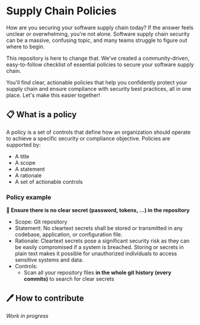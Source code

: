 
# Supply Chain Policies

How are you securing your software supply chain today? If the answer feels unclear or overwhelming, you're not alone. Software supply chain security can be a massive, confusing topic, and many teams struggle to figure out where to begin.

This repository is here to change that. We've created a community-driven, easy-to-follow checklist of essential policies to secure your software supply chain.

You'll find clear, actionable policies that help you confidently protect your supply chain and ensure compliance with security best practices, all in one place. Let's make this easier together!


## 📋 What is a policy

A policy is a set of controls that define how an organization should operate to achieve a specific security or compliance objective. Policies are supported by:
- A title
- A scope
- A statement
- A rationale
- A set of actionable controls

### Policy example

**🔐 Ensure there is no clear secret (password, tokens, ...) in the repository**
- Scope: Git repository
- Statement: No cleartext secrets shall be stored or transmitted in any codebase, application, or configuration file.
- Rationale: Cleartext secrets pose a significant security risk as they can be easily compromised if a system is breached. Storing or secrets in plain text makes it possible for unauthorized individuals to access sensitive systems and data.
- Controls:
    - Scan all your repository files **in the whole git history (every commits)** to search for clear secrets


## 🖊️ How to contribute

*Work in progress*
